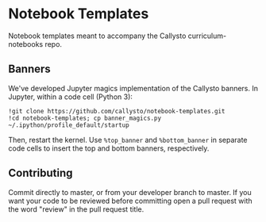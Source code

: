 # Notebook Templates

Notebook templates meant to accompany the Callysto curriculum-notebooks repo.

## Banners

We've developed Jupyter magics implementation of the Callysto banners. In Jupyter, within a code cell (Python 3):

```
!git clone https://github.com/callysto/notebook-templates.git
!cd notebook-templates; cp banner_magics.py ~/.ipython/profile_default/startup
```

Then, restart the kernel. Use `%top_banner` and `%bottom_banner` in separate code cells to insert the top and bottom banners, respectively.

## Contributing

Commit directly to master, or from your developer branch to master. If you want your code to be reviewed before committing open a pull request with the word "review" in the pull request title.
